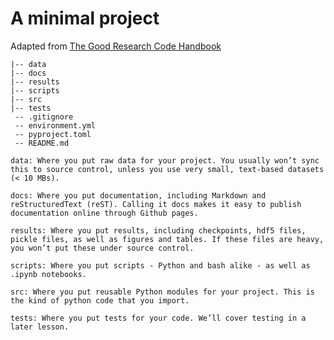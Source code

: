 # A minimal project

Adapted from [The Good  Research Code Handbook](https://goodresearch.dev/setup#create-a-project-skeleton)

```
|-- data     
|-- docs
|-- results
|-- scripts
|-- src
|-- tests
 -- .gitignore
 -- environment.yml
 -- pyproject.toml
 -- README.md
```

    data: Where you put raw data for your project. You usually won’t sync this to source control, unless you use very small, text-based datasets (< 10 MBs).

    docs: Where you put documentation, including Markdown and reStructuredText (reST). Calling it docs makes it easy to publish documentation online through Github pages.

    results: Where you put results, including checkpoints, hdf5 files, pickle files, as well as figures and tables. If these files are heavy, you won’t put these under source control.

    scripts: Where you put scripts - Python and bash alike - as well as .ipynb notebooks.

    src: Where you put reusable Python modules for your project. This is the kind of python code that you import.

    tests: Where you put tests for your code. We’ll cover testing in a later lesson.
